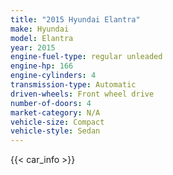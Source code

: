 ```yaml
---
title: "2015 Hyundai Elantra"
make: Hyundai
model: Elantra
year: 2015
engine-fuel-type: regular unleaded
engine-hp: 166
engine-cylinders: 4
transmission-type: Automatic
driven-wheels: Front wheel drive
number-of-doors: 4
market-category: N/A
vehicle-size: Compact
vehicle-style: Sedan
---
```


{{< car_info >}}
